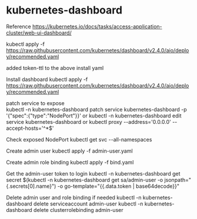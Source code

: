# kubernetes-dashboard
Reference
https://kubernetes.io/docs/tasks/access-application-cluster/web-ui-dashboard/ 

kubectl apply -f https://raw.githubusercontent.com/kubernetes/dashboard/v2.4.0/aio/deploy/recommended.yaml

added token-ttl to the above install yaml


Install dashboard 
kubectl apply -f https://raw.githubusercontent.com/kubernetes/dashboard/v2.4.0/aio/deploy/recommended.yaml
 
patch service to expose  
kubectl -n kubernetes-dashboard patch service kubernetes-dashboard -p '{"spec":{"type":"NodePort"}}'
  or
kubectl -n kubernetes-dashboard edit service kubernetes-dashboard
  or
kubectl proxy --address='0.0.0.0' --accept-hosts='^*$'

Check exposed NodePort
kubectl get svc --all-namespaces

Create admin user
kubectl apply -f admin-user.yaml 

Create admin role binding
kubectl apply -f bind.yaml 

Get the admin-user token to login
kubectl -n kubernetes-dashboard get secret $(kubectl -n kubernetes-dashboard get sa/admin-user -o jsonpath="{.secrets[0].name}") -o go-template="{{.data.token | base64decode}}"

Delete admin user and role binding if needed
kubectl -n kubernetes-dashboard delete serviceaccount admin-user
kubectl -n kubernetes-dashboard delete clusterrolebinding admin-user
